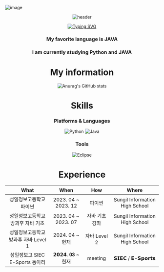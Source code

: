 ![image](https://github.com/dbsrjs/dbsrjs/assets/124150775/41c9f88b-8b8f-4efd-9626-e038b753b984) <div align="center">

![header](https://capsule-render.vercel.app/api?type=waving&color=2E7D32&height=300&section=header&text=Welcome&fontSize=90)
  
[![Typing SVG](https://readme-typing-svg.herokuapp.com?font=Chewy&color=%2390EE90&size=45&center=true&vCenter=true&width=404&height=53&lines=%E3%80%80%E3%80%80Hello!%2C+I'm+Jiseong+Min+%E3%80%80%E3%80%80)](https://git.io/typing-svg)

 <div align="center">
<div align="center">

 ### My favorite language is JAVA
 ### I am currently studying Python and JAVA


 
# My information<br>

![Anurag's GitHub stats](https://github-readme-stats.vercel.app/api?username=mjs0711&show_icons=true&theme=radical)

# Skills<br>
### Platforms & Languages
![Python](https://img.shields.io/badge/Python-3776AB.svg?&style=for-the-badge&logo=Python&logoColor=white)
![Java](https://img.shields.io/badge/Java-0B4984.svg?style=for-the-badge&logo=openjdk&logoColor=white)

### Tools<br>
![Eclipse](https://img.shields.io/badge/Eclipse-2C2255.svg?&style=for-the-badge&logo=Eclipse&logocolor=white)

<h1> Experience </h1>

| What | When | How | Where |
|:--------:|:--------:|:--------:|:--------:|
| 성일정보고등학교 파이썬 | 2023. 04 ~ 2023. 12 | 파이썬 | Sungil Information High School |
| 성일정보고등학교 방과후 자바 기초 | 2023. 04 ~ 2023. 07 | 자바 기초 강좌   | Sungil Information High School |    
| 성일정보고등학교 방과후 자바 Level 1 | 2024. 04 ~ 현재 | 자바 Level 2   | Sungil Information High School | 
| 성일정보고 SIEC E-Sports 동아리 | 𝟮𝟬𝟮𝟰. 𝟎𝟑 ~ 현재 | meeting | 𝗦𝗜𝗘𝗖 / 𝗘-𝗦𝗽𝗼𝗿𝘁𝘀 |
</div>
